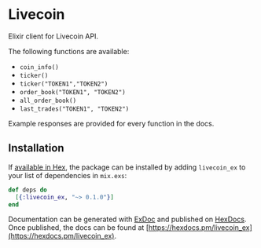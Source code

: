 # Livecoin

Elixir client for Livecoin API.  

The following functions are available:

* `coin_info()`
* `ticker()`
* `ticker("TOKEN1","TOKEN2")`
* `order_book("TOKEN1", "TOKEN2")`
* `all_order_book()`
* `last_trades("TOKEN1", "TOKEN2")`

Example responses are provided for every function in the docs.

## Installation

If [available in Hex](https://hex.pm/docs/publish), the package can be installed
by adding `livecoin_ex` to your list of dependencies in `mix.exs`:

```elixir
def deps do
  [{:livecoin_ex, "~> 0.1.0"}]
end
```

Documentation can be generated with [ExDoc](https://github.com/elixir-lang/ex_doc)
and published on [HexDocs](https://hexdocs.pm). Once published, the docs can
be found at [https://hexdocs.pm/livecoin_ex](https://hexdocs.pm/livecoin_ex).

